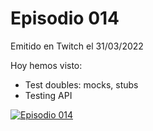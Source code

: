 # Episodio 014

Emitido en Twitch el 31/03/2022 

Hoy hemos visto:
- Test doubles: mocks, stubs
- Testing API

[![Episodio 014](http://img.youtube.com/vi/6v71L64UOcY/0.jpg)](https://youtu.be/6v71L64UOcY)
